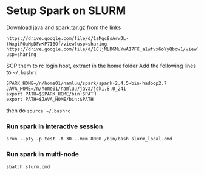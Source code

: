 # Setup Spark on SLURM
Download java and spark.tar.gz from the links
```
https://drive.google.com/file/d/1sMgc8sArwJL-tWxgiFOaMpDFwKP7I6Of/view?usp=sharing
https://drive.google.com/file/d/1CljMLDGMuYwA17FK_a1wfvx6oYyQbcw1/view?usp=sharing
```
SCP them to rc login host, extract in the home folder
Add the following lines to `~/.bashrc`
```
SPARK_HOME=/n/home01/namluu/spark/spark-2.4.5-bin-hadoop2.7
JAVA_HOME=/n/home01/namluu/java/jdk1.8.0_241
export PATH=$SPARK_HOME/bin:$PATH
export PATH=$JAVA_HOME/bin:$PATH
```
then do `source ~/.bashrc`
### Run spark in interactive session
```
srun --pty -p test -t 30 --mem 8000 /bin/bash slurm_local.cmd
```
### Run spark in multi-node
```
sbatch slurm.cmd
```
